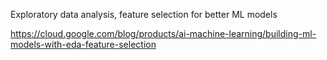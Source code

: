 Exploratory data analysis, feature selection for better ML models

https://cloud.google.com/blog/products/ai-machine-learning/building-ml-models-with-eda-feature-selection